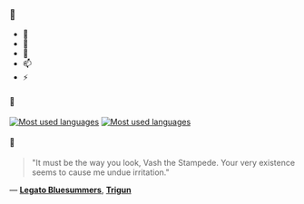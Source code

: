 ### 👋

- 🔭
- 🌱
- 💬
- 📫
- ⚡

#### 🧏

[![Most used languages](https://github-readme-stats-aynah.vercel.app/api/top-langs/?username=aynh&theme=solarized-dark&langs_count=6&layout=compact&hide_title=true)](https://github.com/anuraghazra/github-readme-stats#gh-dark-mode-only)
[![Most used languages](https://github-readme-stats-aynah.vercel.app/api/top-langs/?username=aynh&theme=solarized-light&langs_count=6&layout=compact&hide_title=true)](https://github.com/anuraghazra/github-readme-stats#gh-light-mode-only)

#### 💬

> "It must be the way you look, Vash the Stampede. Your very existence seems to cause me undue irritation."

&mdash; [**Legato Bluesummers**](https://myanimelist.net/character.php?q=Legato%20Bluesummers&cat=character), [**Trigun**](https://myanimelist.net/search/all?q=Trigun&cat=all)
